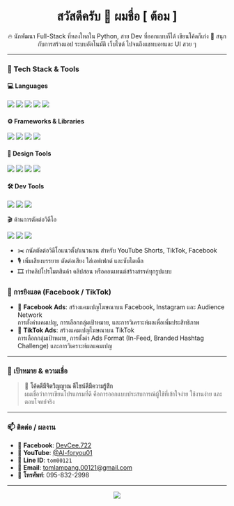 <h1 align="center">สวัสดีครับ 👋 ผมชื่อ [ ต้อม ]</h1>

<p align="center">
  🔥 นักพัฒนา Full-Stack ที่หลงใหลใน Python, สาย Dev ที่ออกแบบก็ได้ เขียนโค้ดก็เก่ง  
  📍 สนุกกับการสร้างแอป ระบบอัตโนมัติ เว็บไซต์ ไปจนถึงแชทบอทและ UI สวย ๆ  
</p>

---

### 🧠 Tech Stack & Tools

#### 💻 Languages
<p>
  <img src="https://img.shields.io/badge/-Python-3776AB?style=flat&logo=python&logoColor=white" />
  <img src="https://img.shields.io/badge/-JavaScript-F7DF1E?style=flat&logo=javascript&logoColor=black" />
  <img src="https://img.shields.io/badge/-PHP-777BB4?style=flat&logo=php&logoColor=white" />
  <img src="https://img.shields.io/badge/-HTML5-E34F26?style=flat&logo=html5&logoColor=white" />
  <img src="https://img.shields.io/badge/-CSS3-1572B6?style=flat&logo=css3&logoColor=white" />
</p>

#### ⚙️ Frameworks & Libraries
<p>
  <img src="https://img.shields.io/badge/-Django-092E20?style=flat&logo=django&logoColor=white" />
  <img src="https://img.shields.io/badge/-Flask-000000?style=flat&logo=flask&logoColor=white" />
  <img src="https://img.shields.io/badge/-Laravel-F72C1F?style=flat&logo=laravel&logoColor=white" />
  <img src="https://img.shields.io/badge/-Vue.js-4FC08D?style=flat&logo=vue.js&logoColor=white" />
</p>

#### 🎨 Design Tools
<p>
  <img src="https://img.shields.io/badge/-Figma-F24E1E?style=flat&logo=figma&logoColor=white" />
  <img src="https://img.shields.io/badge/-Adobe Photoshop-31A8FF?style=flat&logo=adobephotoshop&logoColor=white" />
  <img src="https://img.shields.io/badge/-Illustrator-FF9A00?style=flat&logo=adobeillustrator&logoColor=white" />
  <img src="https://img.shields.io/badge/-Canva-00C4CC?style=flat&logo=canva&logoColor=white" />
</p>

#### 🛠️ Dev Tools
<p>
  <img src="https://img.shields.io/badge/-Git-F05032?style=flat&logo=git&logoColor=white" />
  <img src="https://img.shields.io/badge/-VS Code-007ACC?style=flat&logo=visualstudiocode&logoColor=white" />
  <img src="https://img.shields.io/badge/-Docker-2496ED?style=flat&logo=docker&logoColor=white" />
</p>

🎬 ด้านการตัดต่อวิดีโอ

<p>
  <img src="https://img.shields.io/badge/-Adobe Premiere Pro-9999FF?style=flat&logo=adobe-premiere-pro&logoColor=white" />
  <img src="https://img.shields.io/badge/-CapCut-000000?style=flat&logo=capcut&logoColor=white" />
  <img src="https://img.shields.io/badge/-DaVinci Resolve-FEDE02?style=flat&logo=blackmagicdesign&logoColor=black" />
</p>

- ✂️ ถนัดตัดต่อวิดีโอแนวตั้ง/แนวนอน สำหรับ YouTube Shorts, TikTok, Facebook
- 🎙️ เพิ่มเสียงบรรยาย ตัดต่อเสียง ใส่เอฟเฟกต์ และซับไตเติ้ล
- 🎞️ ทำคลิปโปรโมตสินค้า คลิปสอน หรือคอนเทนต์สร้างสรรค์ทุกรูปแบบ

### 📢 การยิงแอด (Facebook / TikTok)

- 📱 **Facebook Ads**: สร้างแคมเปญโฆษณาบน Facebook, Instagram และ Audience Network  
  การตั้งค่าแคมเปญ, การเลือกกลุ่มเป้าหมาย, และการวิเคราะห์ผลเพื่อเพิ่มประสิทธิภาพ
- 🎯 **TikTok Ads**: สร้างแคมเปญโฆษณาบน TikTok  
  การเลือกกลุ่มเป้าหมาย, การตั้งค่า Ads Format (In-Feed, Branded Hashtag Challenge) และการวิเคราะห์ผลแคมเปญ

---

### 🚀 เป้าหมาย & ความเชื่อ
> 🧩 **โค้ดดีมีจิตวิญญาณ ดีไซน์ดีมีความรู้สึก**  
> ผมเชื่อว่าการเขียนโปรแกรมที่ดี คือการออกแบบประสบการณ์ผู้ใช้ที่เข้าใจง่าย ใช้งานง่าย และตอบโจทย์จริง

---

### 📫 ติดต่อ / ผลงาน

- 🔵 **Facebook**: [DevCee.722](https://www.facebook.com/DevCee.722/)
- 🔴 **YouTube**: [@AI-foryou01](https://www.youtube.com/@AI-foryou01)
- 💬 **Line ID**: `tom00121`
- 📧 **Email**: [tomlampang.00121@gmail.com](mailto:tomlampang.00121@gmail.com)
- 📱 **โทรศัพท์**: 095-832-2998


---

<p align="center">
  <img src="https://github-readme-stats.vercel.app/api?username=SudtisakDEV&show_icons=true&theme=tokyonight" />
</p>
